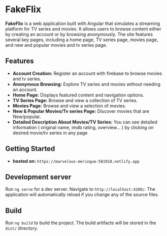 # FakeFlix

**FakeFlix** is a web application built with Angular that simulates a streaming platform for TV series and movies. It allows users to browse content either by creating an account or by browsing anonymously. The site features several key pages, including a home page, TV series page, movies page, and new and popular movies and tv series page.

## Features

- **Account Creation:** Register an account with firebase to browse movies and tv series.
- **Anonymous Browsing:** Explore TV series and movies without needing an account.
- **Home Page:** Displays featured content and navigation options.
- **TV Series Page:** Browse and view a collection of TV series.
- **Movies Page:** Browse and view a selection of movies.
- **New & Popular Movies/Tv series Page:** Discover movies that are New/popular.
- **Detailed Description About Movies/TV Series:** You can see detailed information ( original name, imdb rating, overview... ) by clicking on desired movie/tv series in any page

## Getting Started
 - **hosted on:** `https://marvelous-meringue-581918.netlify.app`



## Development server

Run `ng serve` for a dev server. Navigate to `http://localhost:4200/`. The application will automatically reload if you change any of the source files.


## Build

Run `ng build` to build the project. The build artifacts will be stored in the `dist/` directory.

